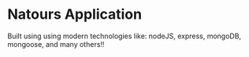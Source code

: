 # Natours Application

Built using using modern technologies like: nodeJS, express, mongoDB, mongoose, and many others!!
